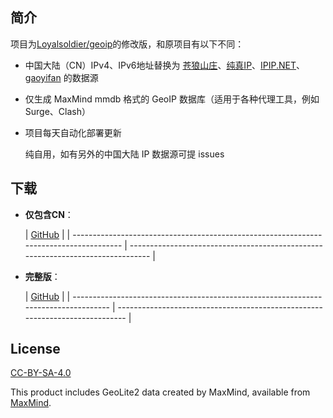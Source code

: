 ## 简介

项目为[Loyalsoldier/geoip](https://github.com/Loyalsoldier/geoip)的修改版，和原项目有以下不同：

- 中国大陆（CN）IPv4、IPv6地址替换为 [苍狼山庄](https://ispip.clang.cn/)、[纯真IP](https://github.com/metowolf/iplist)、[IPIP.NET](https://github.com/17mon/china_ip_list)、[gaoyifan](https://github.com/gaoyifan/china-operator-ip) 的数据源

- 仅生成 MaxMind mmdb 格式的 GeoIP 数据库（适用于各种代理工具，例如 Surge、Clash）

- 项目每天自动化部署更新
  
  纯自用，如有另外的中国大陆 IP 数据源可提 issues

## 下载

- **仅包含CN**：
  
  | [GitHub](https://raw.githubusercontent.com/NobyDa/geoip/release/Private-GeoIP-CN.mmdb) |
  | -------------------------------------------------------------------------------------- | ------------------------------------------------------------------------------- |

- **完整版**：
  
  | [GitHub](https://raw.githubusercontent.com/NobyDa/geoip/release/Private-GeoIP.mmdb) | 
  | ----------------------------------------------------------------------------------- | ---------------------------------------------------------------------------- |

## License

[CC-BY-SA-4.0](https://creativecommons.org/licenses/by-sa/4.0/)

This product includes GeoLite2 data created by MaxMind, available from [MaxMind](http://www.maxmind.com).
